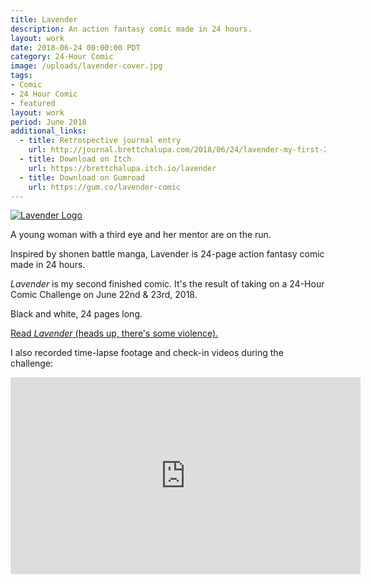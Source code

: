 ```yaml
---
title: Lavender
description: An action fantasy comic made in 24 hours.
layout: work
date: 2018-06-24 00:00:00 PDT
category: 24-Hour Comic
image: /uploads/lavender-cover.jpg
tags:
- Comic
- 24 Hour Comic
- featured
layout: work
period: June 2018
additional_links:
  - title: Retrospective journal entry
    url: http://journal.brettchalupa.com/2018/06/24/lavender-my-first-24-hour-comic/
  - title: Download on Itch
    url: https://brettchalupa.itch.io/lavender
  - title: Download on Gumroad
    url: https://gum.co/lavender-comic
---
```


[![Lavender Logo](/uploads/lavender-cover.jpg)](https://brettsjournal.files.wordpress.com/2018/06/lavender.pdf)

A young woman with a third eye and her mentor are on the run.

Inspired by shonen battle manga, Lavender is 24-page action fantasy
comic made in 24 hours.

_Lavender_ is my second finished comic. It's the result of taking on a
24-Hour Comic Challenge on June 22nd & 23rd, 2018.

Black and white, 24 pages long.

[Read _Lavender_ (heads up, there's some violence).](https://brettsjournal.files.wordpress.com/2018/06/lavender.pdf)

I also recorded time-lapse footage and check-in videos during the challenge:

<iframe width="560" height="315"
src="https://www.youtube-nocookie.com/embed/BbdjO3MW6WU?rel=0"
frameborder="0" allow="autoplay; encrypted-media"
allowfullscreen></iframe>
